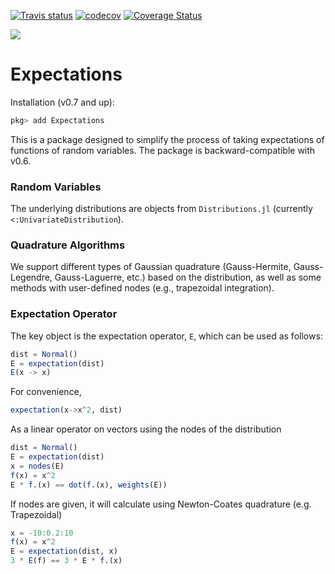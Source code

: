 [![Travis status](https://travis-ci.org/QuantEcon/Expectations.jl.svg?branch=master)](https://travis-ci.org/QuantEcon/Expectations.jl)
[![codecov](https://codecov.io/gh/QuantEcon/Expectations.jl/branch/master/graph/badge.svg)](https://codecov.io/gh/QuantEcon/Expectations.jl)
[![Coverage Status](https://coveralls.io/repos/github/QuantEcon/Expectations.jl/badge.svg?branch=master)](https://coveralls.io/github/QuantEcon/Expectations.jl?branch=master)

[![](https://img.shields.io/badge/docs-latest-blue.svg)](https://QuantEcon.github.io/Expectations.jl/latest)

# Expectations

Installation (v0.7 and up):
```julia
pkg> add Expectations
```

This is a package designed to simplify the process of taking expectations of functions of random variables. The package is backward-compatible with v0.6.  

### Random Variables 

The underlying distributions are objects from `Distributions.jl` (currently `<:UnivariateDistribution`).

### Quadrature Algorithms

We support different types of Gaussian quadrature (Gauss-Hermite, Gauss-Legendre, Gauss-Laguerre, etc.) based on the distribution, as well as some methods
with user-defined nodes (e.g., trapezoidal integration).

### Expectation Operator

The key object is the expectation operator, `E`, which can be used as follows:

```julia
dist = Normal()
E = expectation(dist)
E(x -> x)
```
For convenience,
```julia
expectation(x->x^2, dist)
```

As a linear operator on vectors using the nodes of the distribution 
```julia
dist = Normal()
E = expectation(dist)
x = nodes(E)
f(x) = x^2
E * f.(x) == dot(f.(x), weights(E))
```

If nodes are given, it will calculate using Newton-Coates quadrature (e.g. Trapezoidal)
```julia
x = -10:0.2:10
f(x) = x^2
E = expectation(dist, x)
3 * E(f) == 3 * E * f.(x)
```
